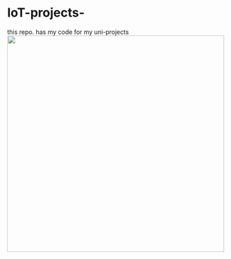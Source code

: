 # IoT-projects-
this repo. has my code for my uni-projects
<br>
<image src="https://github.com/user-attachments/assets/f80c6024-2e38-4515-80f3-f130a686cc1a" width=500>
